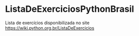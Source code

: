 # ListaDeExerciciosPythonBrasil
Lista de exercícios disponibilizada no site https://wiki.python.org.br/ListaDeExercicios
